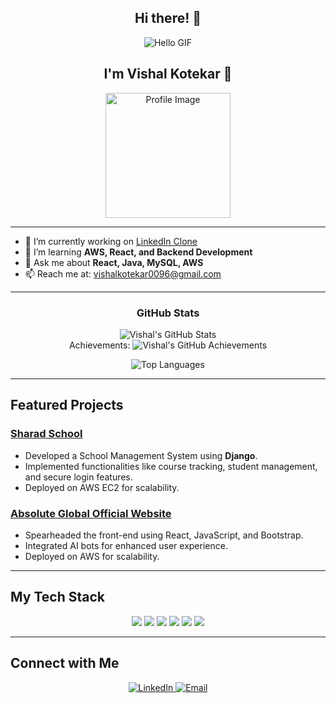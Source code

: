 <h2 align="center">Hi there! 👋</h2>

<p align="center">
  <img src="https://camo.githubusercontent.com/f8576a8200fe0a4bbb11d8e0ce002796ce87dafe54773948a969757624d84deb/68747470733a2f2f7265732e636c6f7564696e6172792e636f6d2f736a6465762f696d6167652f75706c6f61642f76313633363837333937322f4769742d526561646d652f48656c6c6f5f315f7270656d6e752e676966" alt="Hello GIF" />
</p>

<h2 align="center">
  I'm Vishal Kotekar 👋
</h2>

<p align="center">
  <img src="https://github.com/user-attachments/assets/c0e272ad-447c-40fc-8787-a950f3e7f934" alt="Profile Image" width="200" />
</p>

---

- 🔭 I’m currently working on [LinkedIn Clone](https://github.com/VishalKotekar/linkedin-clone)
- 🌱 I’m learning **AWS, React, and Backend Development**
- 💬 Ask me about **React, Java, MySQL, AWS**
- 📫 Reach me at: [vishalkotekar0096@gmail.com](mailto:vishalkotekar0096@gmail.com)

---

<h3 align="center">GitHub Stats</h3>

<p align="center">
  <img src="https://github-readme-stats.vercel.app/api?username=VishalKotekar&show_icons=true&theme=radical" alt="Vishal's GitHub Stats"/>
  <br/>
  Achievements: 
  <img src="https://github-profile-trophy.vercel.app/?username=VishalKotekar&theme=onedark" alt="Vishal's GitHub Achievements"/>
</p>

<p align="center">
  <img src="https://github-readme-stats.vercel.app/api/top-langs/?username=VishalKotekar&layout=compact&theme=radical" alt="Top Languages"/>
</p>

---

## Featured Projects

### [Sharad School](https://github.com/VishalKotekar/SharadSchool)
- Developed a School Management System using **Django**.
- Implemented functionalities like course tracking, student management, and secure login features.
- Deployed on AWS EC2 for scalability.

### [Absolute Global Official Website](https://absolute-global.com/)
- Spearheaded the front-end using React, JavaScript, and Bootstrap.
- Integrated AI bots for enhanced user experience.
- Deployed on AWS for scalability.

---

## My Tech Stack

<p align="center">
  <img src="https://img.shields.io/badge/React-%2320232a.svg?style=for-the-badge&logo=react&logoColor=%2361DAFB"/>
  <img src="https://img.shields.io/badge/Java-%23007396.svg?style=for-the-badge&logo=java&logoColor=white"/>
  <img src="https://img.shields.io/badge/SQL-%234477A1.svg?style=for-the-badge&logo=postgresql&logoColor=white"/>
  <img src="https://img.shields.io/badge/AWS-EC2-%23FF9900.svg?style=for-the-badge&logo=amazon-aws&logoColor=white"/>
  <img src="https://img.shields.io/badge/HTML-%23E34F26.svg?style=for-the-badge&logo=html5&logoColor=white"/>
  <img src="https://img.shields.io/badge/CSS-%231572B6.svg?style=for-the-badge&logo=css3&logoColor=white"/>
</p>

---

## Connect with Me

<p align="center">
  <a href="https://www.linkedin.com/in/vishal-kotekar-6b1081232/" target="_blank">
    <img src="https://img.shields.io/badge/LinkedIn-%230A66C2.svg?style=for-the-badge&logo=linkedin&logoColor=white" alt="LinkedIn"/>
  </a>
  <a href="mailto:vishalkotekar0096@gmail.com" target="_blank">
    <img src="https://img.shields.io/badge/Email-%23D14836.svg?style=for-the-badge&logo=gmail&logoColor=white" alt="Email"/>
  </a>
</p>
